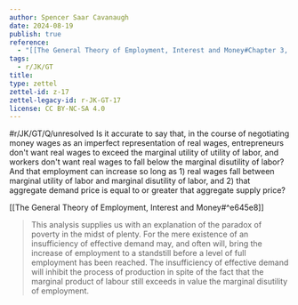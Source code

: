 ```yaml
---
author: Spencer Saar Cavanaugh
date: 2024-08-19
publish: true
reference:
  - "[[The General Theory of Employment, Interest and Money#Chapter 3, Section II]]"
tags:
  - r/JK/GT
title:
type: zettel
zettel-id: z-17
zettel-legacy-id: r-JK-GT-17
license: CC BY-NC-SA 4.0
---
```

#r/JK/GT/Q/unresolved Is it accurate to say that, in the course of negotiating money wages as an imperfect representation of real wages, entrepreneurs don't want real wages to exceed the marginal utility of utility of labor, and workers don't want real wages to fall below the marginal disutility of labor? And that employment can increase so long as 1) real wages fall between marginal utility of labor and marginal disutility of labor, and 2) that aggregate demand price is equal to or greater that aggregate supply price? 

[[The General Theory of Employment, Interest and Money#^e645e8]]

> This analysis supplies us with an explanation of the paradox of poverty in the midst of plenty. For the mere existence of an insufficiency of effective demand may, and often will, bring the increase of employment to a standstill before a level of full employment has been reached. The insufficiency of effective demand will inhibit the process of production in spite of the fact that the marginal product of labour still exceeds in value the marginal disutility of employment.